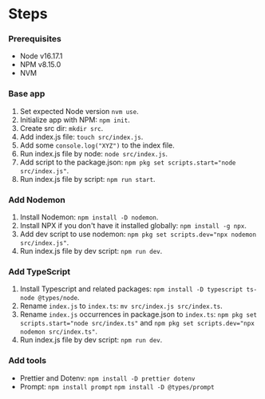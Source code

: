 # Steps

[//]: # (Commands for MAC)

### Prerequisites
- Node v16.17.1
- NPM v8.15.0
- NVM

### Base app

1. Set expected Node version `nvm use`. 
2. Initialize app with NPM: `npm init`.
2. Create src dir: `mkdir src`.
3. Add index.js file: `touch src/index.js`.
4. Add some `console.log("XYZ")` to the index file.
5. Run index.js file by node: `node src/index.js`.
6. Add script to the package.json: `npm pkg set scripts.start="node src/index.js"`. 
7. Run index.js file by script: `npm run start`.

### Add Nodemon
1. Install Nodemon: `npm install -D nodemon`. 
2. Install NPX if you don't have it installed globally: `npm install -g npx`. 
3. Add dev script to use nodemon: `npm pkg set scripts.dev="npx nodemon src/index.js"`. 
4. Run index.js file by dev script: `npm run dev`.

### Add TypeScript
1. Install Typescript and related packages: `npm install -D typescript ts-node @types/node`. 
2. Rename `index.js` to `index.ts`: `mv src/index.js src/index.ts`. 
3. Rename `index.js` occurrences in package.json to `index.ts`: `npm pkg set scripts.start="node src/index.ts"` and `npm pkg set scripts.dev="npx nodemon src/index.ts"`.
4. Run index.js file by dev script: `npm run dev`.

### Add tools
- Prettier and Dotenv: `npm install -D prettier dotenv`
- Prompt: `npm install prompt` `npm install -D @types/prompt`

